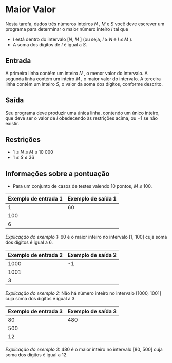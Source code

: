 # Maior Valor

Nesta tarefa, dados três números inteiros *N* , *M* e *S* você deve escrever um programa para determinar
o maior número inteiro *I* tal que

- *I* está dentro do intervalo [*N*, *M* ] (ou seja, *I* ≥ *N* e *I* ≤ *M* ).
- A soma dos dígitos de *I* é igual a *S*.

## Entrada

A primeira linha contém um inteiro *N* , o menor valor do intervalo. A segunda linha contém um
inteiro *M* , o maior valor do intervalo. A terceira linha contém um inteiro *S*, o valor da soma dos
dígitos, conforme descrito.

## Saída

Seu programa deve produzir uma única linha, contendo um único inteiro, que deve ser o valor de *I*
obedecendo às restrições acima, ou −1 se não existir.

## Restrições

- 1 ≤ *N* ≤ *M* ≤ 10 000
- 1 ≤ *S* ≤ 36

## Informações sobre a pontuação
- Para um conjunto de casos de testes valendo 10 pontos, *M* ≤ 100.

| Exemplo de entrada 1 | Exemplo de saída 1 |
| -------------------- | ------------------ |
| 1                    | 60                 |
| 100                  |                    |
| 6                    |                    |

*Explicação do exemplo 1:* 60 é o maior inteiro no intervalo [1, 100] cuja soma dos dígitos é igual
a 6.

| Exemplo de entrada 2 | Exemplo de saída 2 |
| -------------------- | ------------------ |
| 1000                 | -1                 |
| 1001                 |                    |
| 3                    |                    |

*Explicação do exemplo 2:* Não há número inteiro no intervalo [1000, 1001] cuja soma dos dígitos
é igual a 3.

| Exemplo de entrada 3 | Exemplo de saída 3 |
| -------------------- | ------------------ |
| 80                   | 480                |
| 500                  |                    |
| 12                   |                    |

*Explicação do exemplo 3:* 480 é o maior inteiro no intervalo [80, 500] cuja soma dos dígitos é
igual a 12.
